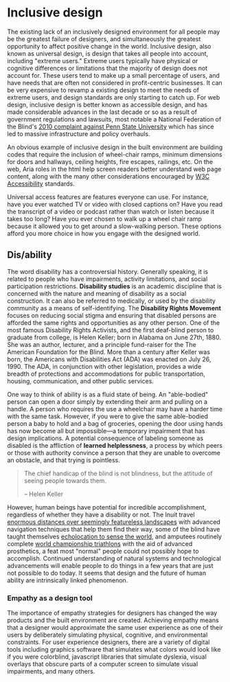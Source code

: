 # Inclusive design

The existing lack of an inclusively designed environment for all people may be the greatest failure of designers, and simultaneously the greatest opportunity to affect positive change in the world. Inclusive design, also known as universal design, is design that takes all people into account, including "extreme users." Extreme users typically have physical or cognitive differences or limitations that the majority of design does not account for. These users tend to make up a small percentage of users, and have needs that are often not considered in profit-centric businesses. It can be very expensive to revamp a existing design to meet the needs of extreme users, and design standards are only starting to catch up. For web design, inclusive design is better known as accessible design, and has made considerable advances in the last decade or so as a result of government regulations and lawsuits, most notable a National Federation of the Blind's [2010 complaint against Penn State University](https://nfb.org/node/1026) which has since led to massive infrastructure and policy overhauls.

An obvious example of inclusive design in the built environment are building codes that require the inclusion of wheel-chair ramps, minimum dimensions for doors and hallways, ceiling heights, fire escapes, railings, etc. On the web, Aria roles in the html help screen readers better understand web page content, along with the many other considerations encouraged by [W3C Accessibility](https://www.w3.org/standards/webdesign/accessibility) standards.

Universal access features are features everyone can use. For instance, have you ever watched TV or video with closed captions on? Have you read the transcript of a video or podcast rather than watch or listen because it takes too long? Have you ever chosen to walk up a wheel chair ramp because it allowed you to get around a slow-walking person. These options afford you more choice in how you engage with the designed world.

## Dis/ability

The word disability has a controversial history. Generally speaking, it is related to people who have impairments, activity limitations, and social participation restrictions. **Disability studies** is an academic discipline that is concerned with the nature and meaning of disability as a social construction. It can also be referred to medically, or used by the disability community as a means of self-identifying. The **Disability Rights Movement** focuses on reducing social stigma and ensuring that disabled persons are afforded the same rights and opportunities as any other person. One of the most famous Disability Rights Activists, and the first deaf-blind person to graduate from college, is Helen Keller; born in Alabama on June 27th, 1880. She was an author, lecturer, and a principle fund-raiser for the The American Foundation for the Blind. More than a century after Keller was born, the Americans with Disabilities Act \(ADA\) was enacted on July 26, 1990. The ADA, in conjunction with other legislation, provides a wide breadth of protections and accommodations for public transportation, housing, communication, and other public services.

One way to think of ability is as a fluid state of being. An "able-bodied" person can open a door simply by extending their arm and pulling on a handle. A person who requires the use a wheelchair may have a harder time with the same task. However, if you were to give the same able-bodied person a baby to hold and a bag of groceries, opening the door using hands has now become all but impossible—a temporary impairment that has design implications. A potential consequence of labeling someone as disabled is the affliction of **learned helplessness**, a process by which peers or those with authority convince a person that they are unable to overcome an obstacle, and that trying is pointless.

> The chief handicap of the blind is not blindness, but the attitude of seeing people towards them.
>
> – Helen Keller

However, human beings have potential for incredible accomplishment, regardless of whether they have a disability or not. The Inuit travel [enormous distances over seemingly featureless landscapes](http://www.sensorystudies.org/inuit-orienting-traveling-along-familiar-horizons/) with advanced navigation techniques that help them find their way, some of the blind have taught themselves [echolocation to sense the world](https://www.youtube.com/watch?v=ob-P2a6Mrjs), and amputees routinely complete [world championship triathlons](http://www.scottrigsby.com/ach.html) with the aid of advanced prosthetics, a feat most "normal" people could not possibly hope to accomplish. Continued understanding of natural systems and technological advancements will enable people to do things in a few years that are just not possible to do today. It seems that design and the future of human ability are intrinsically linked phenomenon.

### Empathy as a design tool

The importance of empathy strategies for designers has changed the way products and the built environment are created. Achieving empathy means that a designer would approximate the same user experience as one of their users by deliberately simulating physical, cognitive, and environmental constraints. For user experience designers, there are a variety of digital tools including graphics software that simulates what colors would look like if you were colorblind, javascript libraries that simulate dyslexia, visual overlays that obscure parts of a computer screen to simulate visual impairments, and many others.

